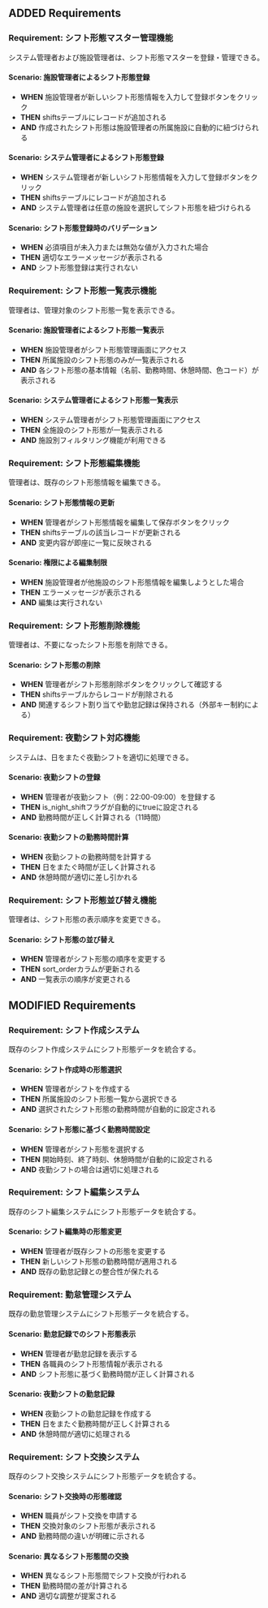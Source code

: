 ## ADDED Requirements

### Requirement: シフト形態マスター管理機能

システム管理者および施設管理者は、シフト形態マスターを登録・管理できる。

#### Scenario: 施設管理者によるシフト形態登録

- **WHEN** 施設管理者が新しいシフト形態情報を入力して登録ボタンをクリック
- **THEN** shiftsテーブルにレコードが追加される
- **AND** 作成されたシフト形態は施設管理者の所属施設に自動的に紐づけられる

#### Scenario: システム管理者によるシフト形態登録

- **WHEN** システム管理者が新しいシフト形態情報を入力して登録ボタンをクリック
- **THEN** shiftsテーブルにレコードが追加される
- **AND** システム管理者は任意の施設を選択してシフト形態を紐づけられる

#### Scenario: シフト形態登録時のバリデーション

- **WHEN** 必須項目が未入力または無効な値が入力された場合
- **THEN** 適切なエラーメッセージが表示される
- **AND** シフト形態登録は実行されない

### Requirement: シフト形態一覧表示機能

管理者は、管理対象のシフト形態一覧を表示できる。

#### Scenario: 施設管理者によるシフト形態一覧表示

- **WHEN** 施設管理者がシフト形態管理画面にアクセス
- **THEN** 所属施設のシフト形態のみが一覧表示される
- **AND** 各シフト形態の基本情報（名前、勤務時間、休憩時間、色コード）が表示される

#### Scenario: システム管理者によるシフト形態一覧表示

- **WHEN** システム管理者がシフト形態管理画面にアクセス
- **THEN** 全施設のシフト形態が一覧表示される
- **AND** 施設別フィルタリング機能が利用できる

### Requirement: シフト形態編集機能

管理者は、既存のシフト形態情報を編集できる。

#### Scenario: シフト形態情報の更新

- **WHEN** 管理者がシフト形態情報を編集して保存ボタンをクリック
- **THEN** shiftsテーブルの該当レコードが更新される
- **AND** 変更内容が即座に一覧に反映される

#### Scenario: 権限による編集制限

- **WHEN** 施設管理者が他施設のシフト形態情報を編集しようとした場合
- **THEN** エラーメッセージが表示される
- **AND** 編集は実行されない

### Requirement: シフト形態削除機能

管理者は、不要になったシフト形態を削除できる。

#### Scenario: シフト形態の削除

- **WHEN** 管理者がシフト形態削除ボタンをクリックして確認する
- **THEN** shiftsテーブルからレコードが削除される
- **AND** 関連するシフト割り当てや勤怠記録は保持される（外部キー制約による）

### Requirement: 夜勤シフト対応機能

システムは、日をまたぐ夜勤シフトを適切に処理できる。

#### Scenario: 夜勤シフトの登録

- **WHEN** 管理者が夜勤シフト（例：22:00-09:00）を登録する
- **THEN** is_night_shiftフラグが自動的にtrueに設定される
- **AND** 勤務時間が正しく計算される（11時間）

#### Scenario: 夜勤シフトの勤務時間計算

- **WHEN** 夜勤シフトの勤務時間を計算する
- **THEN** 日をまたぐ時間が正しく計算される
- **AND** 休憩時間が適切に差し引かれる

### Requirement: シフト形態並び替え機能

管理者は、シフト形態の表示順序を変更できる。

#### Scenario: シフト形態の並び替え

- **WHEN** 管理者がシフト形態の順序を変更する
- **THEN** sort_orderカラムが更新される
- **AND** 一覧表示の順序が変更される

## MODIFIED Requirements

### Requirement: シフト作成システム

既存のシフト作成システムにシフト形態データを統合する。

#### Scenario: シフト作成時の形態選択

- **WHEN** 管理者がシフトを作成する
- **THEN** 所属施設のシフト形態一覧から選択できる
- **AND** 選択されたシフト形態の勤務時間が自動的に設定される

#### Scenario: シフト形態に基づく勤務時間設定

- **WHEN** 管理者がシフト形態を選択する
- **THEN** 開始時刻、終了時刻、休憩時間が自動的に設定される
- **AND** 夜勤シフトの場合は適切に処理される

### Requirement: シフト編集システム

既存のシフト編集システムにシフト形態データを統合する。

#### Scenario: シフト編集時の形態変更

- **WHEN** 管理者が既存シフトの形態を変更する
- **THEN** 新しいシフト形態の勤務時間が適用される
- **AND** 既存の勤怠記録との整合性が保たれる

### Requirement: 勤怠管理システム

既存の勤怠管理システムにシフト形態データを統合する。

#### Scenario: 勤怠記録でのシフト形態表示

- **WHEN** 管理者が勤怠記録を表示する
- **THEN** 各職員のシフト形態情報が表示される
- **AND** シフト形態に基づく勤務時間が正しく計算される

#### Scenario: 夜勤シフトの勤怠記録

- **WHEN** 夜勤シフトの勤怠記録を作成する
- **THEN** 日をまたぐ勤務時間が正しく計算される
- **AND** 休憩時間が適切に処理される

### Requirement: シフト交換システム

既存のシフト交換システムにシフト形態データを統合する。

#### Scenario: シフト交換時の形態確認

- **WHEN** 職員がシフト交換を申請する
- **THEN** 交換対象のシフト形態が表示される
- **AND** 勤務時間の違いが明確に示される

#### Scenario: 異なるシフト形態間の交換

- **WHEN** 異なるシフト形態間でシフト交換が行われる
- **THEN** 勤務時間の差が計算される
- **AND** 適切な調整が提案される
